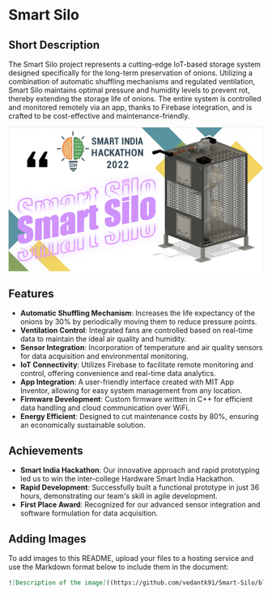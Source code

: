 # Smart Silo

## Short Description

The Smart Silo project represents a cutting-edge IoT-based storage system designed specifically for the long-term preservation of onions. Utilizing a combination of automatic shuffling mechanisms and regulated ventilation, Smart Silo maintains optimal pressure and humidity levels to prevent rot, thereby extending the storage life of onions. The entire system is controlled and monitored remotely via an app, thanks to Firebase integration, and is crafted to be cost-effective and maintenance-friendly.

![Smart Silo System](/Thumbnail.jpg)

## Features

- **Automatic Shuffling Mechanism**: Increases the life expectancy of the onions by 30% by periodically moving them to reduce pressure points.
- **Ventilation Control**: Integrated fans are controlled based on real-time data to maintain the ideal air quality and humidity.
- **Sensor Integration**: Incorporation of temperature and air quality sensors for data acquisition and environmental monitoring.
- **IoT Connectivity**: Utilizes Firebase to facilitate remote monitoring and control, offering convenience and real-time data analytics.
- **App Integration**: A user-friendly interface created with MIT App Inventor, allowing for easy system management from any location.
- **Firmware Development**: Custom firmware written in C++ for efficient data handling and cloud communication over WiFi.
- **Energy Efficient**: Designed to cut maintenance costs by 80%, ensuring an economically sustainable solution.

## Achievements

- **Smart India Hackathon**: Our innovative approach and rapid prototyping led us to win the inter-college Hardware Smart India Hackathon.
- **Rapid Development**: Successfully built a functional prototype in just 36 hours, demonstrating our team's skill in agile development.
- **First Place Award**: Recognized for our advanced sensor integration and software formulation for data acquisition.

## Adding Images

To add images to this README, upload your files to a hosting service and use the Markdown format below to include them in the document:

```markdown
![Description of the image]((https://github.com/vedantk91/Smart-Silo/blob/main/Thumbnail.jpg)https://github.com/vedantk91/Smart-Silo/blob/main/Thumbnail.jpg)
